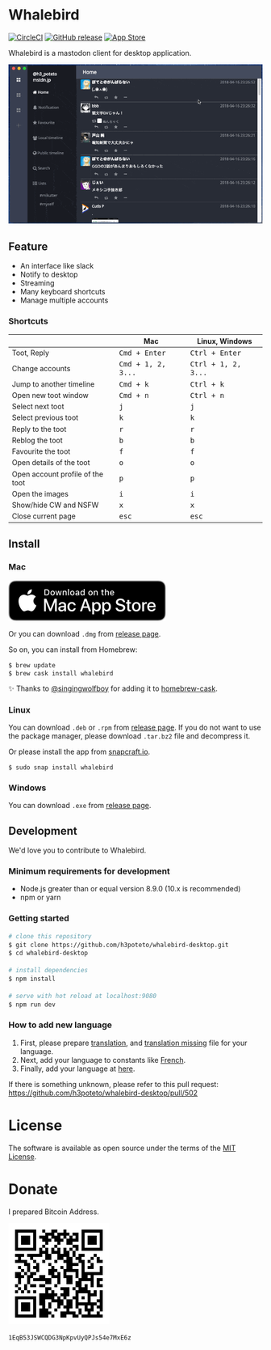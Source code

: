 # Whalebird
[![CircleCI](https://circleci.com/gh/h3poteto/whalebird-desktop.svg?style=svg)](https://circleci.com/gh/h3poteto/whalebird-desktop)
[![GitHub release](http://img.shields.io/github/release/h3poteto/whalebird-desktop.svg?style=flat-square)](https://github.com/h3poteto/whalebird-desktop/releases)
[![App Store](https://img.shields.io/itunes/v/1378283354.svg?style=flat-square)](https://itunes.apple.com/us/app/whalebird/id1378283354)


Whalebird is a mastodon client for desktop application.

![demo](screenshot.gif)

## Feature

- An interface like slack
- Notify to desktop
- Streaming
- Many keyboard shortcuts
- Manage multiple accounts

### Shortcuts

<table>
<thead>
<tr><th></th><th>Mac</th><th>Linux, Windows</th></tr>
</thead>
<tbody>
<tr><td> Toot, Reply                     </td><td>             <kbd>Cmd + Enter</kbd>         </td><td> <kbd>Ctrl + Enter</kbd>      </td></tr>
<tr><td> Change accounts                 </td><td>             <kbd>Cmd + 1, 2, 3...</kbd>    </td><td> <kbd>Ctrl + 1, 2, 3...</kbd> </td></tr>
<tr><td> Jump to another timeline        </td><td>             <kbd>Cmd + k</kbd>             </td><td> <kbd>Ctrl + k</kbd>          </td></tr>
<tr><td> Open new toot window            </td><td>             <kbd>Cmd + n</kbd>             </td><td> <kbd>Ctrl + n</kbd>          </td></tr>
<tr><td> Select next toot                </td><td>             <kbd>j</kbd>                   </td><td> <kbd>j</kbd>          </td></tr>
<tr><td> Select previous toot            </td><td>             <kbd>k</kbd>                   </td><td> <kbd>k</kbd>          </td></tr>
<tr><td> Reply to the toot               </td><td>             <kbd>r</kbd>                   </td><td> <kbd>r</kbd>          </td></tr>
<tr><td> Reblog the toot                 </td><td>             <kbd>b</kbd>                   </td><td> <kbd>b</kbd>          </td></tr>
<tr><td> Favourite the toot              </td><td>             <kbd>f</kbd>                   </td><td> <kbd>f</kbd>          </td></tr>
<tr><td> Open details of the toot        </td><td>             <kbd>o</kbd>                   </td><td> <kbd>o</kbd>          </td></tr>
<tr><td> Open account profile of the toot</td><td>             <kbd>p</kbd>                   </td><td> <kbd>p</kbd>          </td></tr>
<tr><td> Open the images                 </td><td>             <kbd>i</kbd>                   </td><td> <kbd>i</kbd>          </td></tr>
<tr><td> Show/hide CW and NSFW           </td><td>             <kbd>x</kbd>                   </td><td> <kbd>x</kbd>          </td></tr>
<tr><td> Close current page              </td><td>             <kbd>esc</kbd>                 </td><td> <kbd>esc</kbd>          </td></tr>
</tbody>
</table>

## Install
### Mac
[![App Store](app-store.svg)](https://itunes.apple.com/us/app/whalebird/id1378283354)

Or you can download `.dmg` from [release page](https://github.com/h3poteto/whalebird-desktop/releases).

So on, you can install from Homebrew:

```
$ brew update
$ brew cask install whalebird
```

:sparkles: Thanks to [@singingwolfboy](https://github.com/singingwolfboy) for adding it to [homebrew-cask](https://github.com/Homebrew/homebrew-cask/blob/cf568882b6e012956ca404a16be2db36ca873002/Casks/whalebird.rb).


### Linux

You can download `.deb` or `.rpm` from [release page](https://github.com/h3poteto/whalebird-desktop/releases).
If you do not want to use the package manager, please download `.tar.bz2` file and decompress it.

Or please install the app from [snapcraft.io](https://snapcraft.io/whalebird).

```
$ sudo snap install whalebird
```

### Windows

You can download `.exe` from [release page](https://github.com/h3poteto/whalebird-desktop/releases).

## Development

We'd love you to contribute to Whalebird.

### Minimum requirements for development

* Node.js greater than or equal version 8.9.0 (10.x is recommended)
* npm or yarn

### Getting started

``` bash
# clone this repository
$ git clone https://github.com/h3poteto/whalebird-desktop.git
$ cd whalebird-desktop

# install dependencies
$ npm install

# serve with hot reload at localhost:9080
$ npm run dev
```

### How to add new language

1. First, please prepare [translation](https://github.com/h3poteto/whalebird-desktop/blob/master/src/config/locales/fr/translation.json), and [translation missing](https://github.com/h3poteto/whalebird-desktop/blob/master/src/config/locales/fr/translation.missing.json) file for your language.
2. Next, add your language to constants like [French](https://github.com/h3poteto/whalebird-desktop/blob/master/src/constants/language.js#L10-L13).
3. Finally, add your language at [here](https://github.com/h3poteto/whalebird-desktop/blob/master/src/renderer/components/Preferences/Language.vue#L37).

If there is something unknown, please refer to this pull request: https://github.com/h3poteto/whalebird-desktop/pull/502


# License
The software is available as open source under the terms of the [MIT License](https://opensource.org/licenses/MIT).

# Donate
I prepared Bitcoin Address.

![Bitcoin](qr.png)

`1EqB53JSWCQDG3NpKpvUyQPJs54e7MxE6z`
